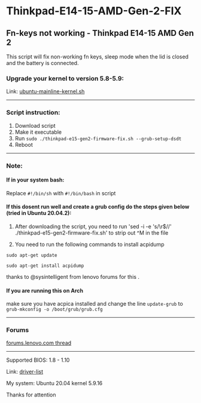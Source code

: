 # Thinkpad-E14-15-AMD-Gen-2-FIX

## Fn-keys not working - Thinkpad E14-15 AMD Gen 2

This script will fix non-working fn keys, sleep mode when the lid is closed and the battery is connected.


### Upgrade your kernel to version 5.8-5.9: 

Link: [ubuntu-mainline-kernel.sh](https://github.com/pimlie/ubuntu-mainline-kernel.sh) 

---
### Script instruction:

1. Download script
2. Make it executable
3. Run `sudo ./thinkpad-e15-gen2-firmware-fix.sh --grub-setup-dsdt`
4. Reboot
---
### Note:
#### If in your system bash:
Replace `#!/bin/sh` with `#!/bin/bash` in script

#### If this dosent run well and create a grub config do the steps given below (tried in Ubuntu 20.04.2):

1) After downloading the script, you need to run 'sed -i -e 's/\r$//' ./thinkpad-e15-gen2-firmware-fix.sh' to strip out ^M in the file 

2) You need to run the following commands to install acpidump

`sudo apt-get update`

`sudo apt-get install acpidump`

thanks to @sysintelligent from lenovo forums for this .

#### If you are running this on Arch
make sure you have acpica installed and change the line `update-grub` to `grub-mkconfig -o /boot/grub/grub.cfg`

---
### Forums
 [forums.lenovo.com thread](https://forums.lenovo.com/t5/Other-Linux-Discussions/Linux-Fn-keys-not-working-Thinkpad-E14-AMD-Gen-2/m-p/5027791?page=8) 

---

Supported BIOS: 1.8 - 1.10

Link: [driver-list](https://pcsupport.lenovo.com/us/en/products/laptops-and-netbooks/thinkpad-edge-laptops/thinkpad-e15-gen-2-type-20t8-20t9/downloads/driver-list/) 



My system:
Ubuntu 20.04
kernel 5.9.16

Thanks for attention

